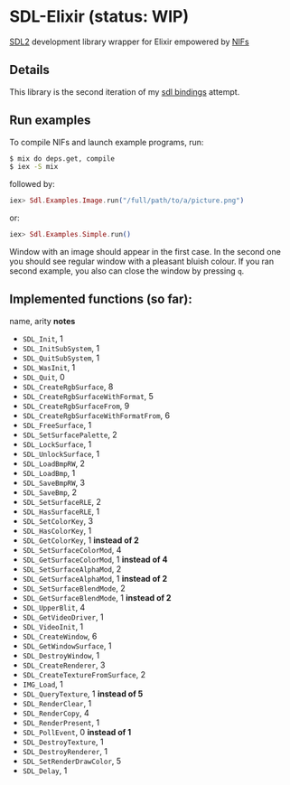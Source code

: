 # SDL-Elixir (status: WIP)

[SDL2](https://www.libsdl.org/) development library wrapper for Elixir empowered by
[NIFs](https://www.erlang.org/doc/man/erl_nif.html)


## Details

This library is the second iteration of my [sdl bindings](https://github.com/f1sty/sexdl) attempt.

## Run examples

To compile NIFs and launch example programs, run:

```bash
$ mix do deps.get, compile
$ iex -S mix
```

followed by:

```elixir
iex> Sdl.Examples.Image.run("/full/path/to/a/picture.png")
```

or:

```elixir
iex> Sdl.Examples.Simple.run()
```

Window with an image should appear in the first case. In the second one you should see regular
window with a pleasant bluish colour. If you ran second example, you also can close the window by
pressing `q`.

## Implemented functions (so far):

name, arity **notes**

- `SDL_Init`, 1
- `SDL_InitSubSystem`, 1
- `SDL_QuitSubSystem`, 1
- `SDL_WasInit`, 1
- `SDL_Quit`, 0
- `SDL_CreateRgbSurface`, 8
- `SDL_CreateRgbSurfaceWithFormat`, 5
- `SDL_CreateRgbSurfaceFrom`, 9
- `SDL_CreateRgbSurfaceWithFormatFrom`, 6
- `SDL_FreeSurface`, 1
- `SDL_SetSurfacePalette`, 2
- `SDL_LockSurface`, 1
- `SDL_UnlockSurface`, 1
- `SDL_LoadBmpRW`, 2
- `SDL_LoadBmp`, 1
- `SDL_SaveBmpRW`, 3
- `SDL_SaveBmp`, 2
- `SDL_SetSurfaceRLE`, 2
- `SDL_HasSurfaceRLE`, 1
- `SDL_SetColorKey`, 3
- `SDL_HasColorKey`, 1
- `SDL_GetColorKey`, 1 **instead of 2**
- `SDL_SetSurfaceColorMod`, 4
- `SDL_GetSurfaceColorMod`, 1 **instead of 4**
- `SDL_SetSurfaceAlphaMod`, 2
- `SDL_GetSurfaceAlphaMod`, 1 **instead of 2**
- `SDL_SetSurfaceBlendMode`, 2
- `SDL_GetSurfaceBlendMode`, 1 **instead of 2**
- `SDL_UpperBlit`, 4
- `SDL_GetVideoDriver`, 1
- `SDL_VideoInit`, 1
- `SDL_CreateWindow`, 6
- `SDL_GetWindowSurface`, 1
- `SDL_DestroyWindow`, 1
- `SDL_CreateRenderer`, 3
- `SDL_CreateTextureFromSurface`, 2
- `IMG_Load`, 1
- `SDL_QueryTexture`, 1 **instead of 5**
- `SDL_RenderClear`, 1
- `SDL_RenderCopy`, 4
- `SDL_RenderPresent`, 1
- `SDL_PollEvent`, 0 **instead of 1**
- `SDL_DestroyTexture`, 1
- `SDL_DestroyRenderer`, 1
- `SDL_SetRenderDrawColor`, 5
- `SDL_Delay`, 1
